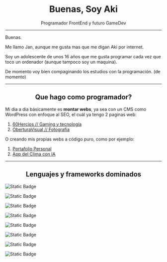 <h1 align=center > Buenas, Soy Aki </h1>
<p align=center>Programador FrontEnd y futuro GameDev</p>



<hr>

Buenas.

Me llamo Jan, aunque me gusta mas que me digan Aki por internet.

Soy un adolescente de unos 16 años que me gusta programar cada vez que toco un ordenador (aunque tampoco soy un maquina).

De momento voy bien compaginando los estudios con la programación. (de momento)

<hr>

<h2 align=center style="border-bottom: none;"> Que hago como programador? </h2>

Mi dia a dia básicamente es <strong>montar webs</strong>, ya sea con un CMS como WordPress con enfoque al SEO, el cuál ya tengo 2 paginas web:

1. [60Hercios // Gaming y tecnología](https://60Hercios.com)
2. [OberturaVisual // Fotografia](https://oberturavisual.com)

O creando mis propias webs a código puro, como por ejemplo:

1. [Portafolio Personal](https://electrum10.github.io)
2. [App del Clima con IA](https://app-clima-vanillajs.netlify.app)

<hr>

<h2 align=center style="border-bottom: none;"> Lenguajes y frameworks dominados
</h2>

![Static Badge](https://img.shields.io/badge/HTML-orange?logo=HTML5)

![Static Badge](https://img.shields.io/badge/CSS-blue?logo=CSS3)

![Static Badge](https://img.shields.io/badge/JS-yellow?style=flat&logo=JSS)

![Static Badge](https://img.shields.io/badge/Astro-purple?style=flat&logo=Astro)

![Static Badge](https://img.shields.io/badge/React-darkblue?style=flat&logo=React)

![Static Badge](https://img.shields.io/badge/Python-lightblue?style=flat&logo=PYTHON)

![Static Badge](https://img.shields.io/badge/Arduino-00838b?style=flat&logo=arduino&logoColor=white)

![Static Badge](https://img.shields.io/badge/PHP-%237377AD?style=flat&logo=PHP&logoColor=white)




